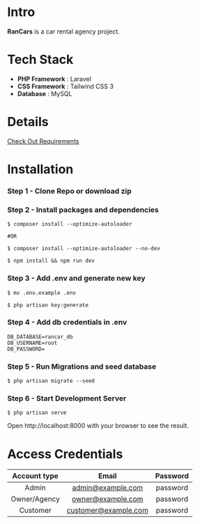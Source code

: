 # Intro

**RanCars** is a car rental agency project.

# Tech Stack

-   **PHP Framework** : Laravel
-   **CSS Framework** : Tailwind CSS 3
-   **Database** : MySQL

# Details

[Check Out Requirements](REQUIREMENTS.md)

# Installation

### Step 1 - Clone Repo or download zip

### Step 2 - Install packages and dependencies

```
$ composer install --optimize-autoloader

#OR

$ composer install --optimize-autoloader --no-dev
```

```
$ npm install && npm run dev
```

### Step 3 - Add .env and generate new key

```
$ mv .env.example .env
```

```
$ php artisan key:generate
```

### Step 4 - Add db credentials in .env

```
DB_DATABASE=rancar_db
DB_USERNAME=root
DB_PASSWORD=
```

### Step 5 - Run Migrations and seed database

```
$ php artisan migrate --seed
```

### Step 6 - Start Development Server

```
$ php artisan serve
```

Open http://localhost:8000 with your browser to see the result.

# Access Credentials

| Account type |        Email         | Password |
| :----------: | :------------------: | :------: |
|    Admin     |  admin@example.com   | password |
| Owner/Agency |  owner@example.com   | password |
|   Customer   | customer@example.com | password |
